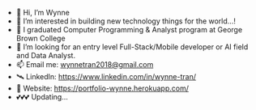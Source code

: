 - 👋 Hi, I’m Wynne
- 👀 I’m interested in building new technology things for the world...!
- 🌱 I graduated Computer Programming & Analyst program at George Brown College
- 💞️ I’m looking for an entry level Full-Stack/Mobile developer or AI field and Data Analyst.
- 📫 Email me: wynnetran2018@gmail.com
- 🛰 LinkedIn: https://www.linkedin.com/in/wynne-tran/
- 🌈 Website: https://portfolio-wynne.herokuapp.com/
- 💕💕💕 Updating...

<!---
Wynne-Tran/Wynne-Tran is a ✨ special ✨ repository because its `README.md` (this file) appears on your GitHub profile.
You can click the Preview link to take a look at your changes.
--->
